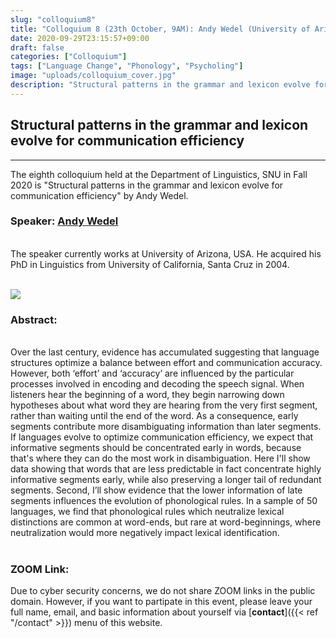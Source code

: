 ```yaml
---
slug: "colloquium8"
title: "Colloquium 8 (23th October, 9AM): Andy Wedel (University of Arizona)"
date: 2020-09-29T23:15:57+09:00
draft: false
categories: ["Colloquium"]
tags: ["Language Change", "Phonology", "Psycholing"]
image: "uploads/colloquium_cover.jpg"
description: "Structural patterns in the grammar and lexicon evolve for communication efficiency by Andy Wedel"
---
```


## Structural patterns in the grammar and lexicon evolve for communication efficiency

---

The eighth colloquium held at the Department of Linguistics, SNU in Fall 2020 is "Structural patterns in the grammar and lexicon evolve for communication efficiency" by Andy Wedel.

### Speaker: <a class=intro-link href=https://www.andywedel.com/>Andy Wedel</a>

<br/>
The speaker currently works at University of Arizona, USA. He acquired his PhD in Linguistics from University of California, Santa Cruz in 2004.
<br/><br/>

![ ](/profiles/Andy_Wedel_image.jpg#floatleft)

### Abstract:

<br/>
Over the last century, evidence has accumulated suggesting that language structures optimize a balance between effort and communication accuracy. However, both ‘effort’ and ‘accuracy’ are influenced by the particular processes involved in encoding and decoding the speech signal. When listeners hear the beginning of a word, they begin narrowing down hypotheses about what word they are hearing from the very first segment, rather than waiting until the end of the word. As a consequence, early segments contribute more disambiguating information than later segments. If languages evolve to optimize communication efficiency, we expect that informative segments should be concentrated early in words, because that's where they can do the most work in disambiguation. Here I'll show data showing that words that are less predictable in fact concentrate highly informative segments early, while also preserving a longer tail of redundant segments. Second, I’ll show evidence that the lower information of late segments influences the evolution of phonological rules. In a sample of 50 languages, we find that phonological rules which neutralize lexical distinctions are common at word-ends, but rare at word-beginnings, where neutralization would more negatively impact lexical identification.
<br/><br/>

### ZOOM Link:

Due to cyber security concerns, we do not share ZOOM links in the public domain. However, if you want to partipate in this event, please leave your full name, email, and basic information about yourself via [**contact**]({{< ref "/contact" >}}) menu of this website.
